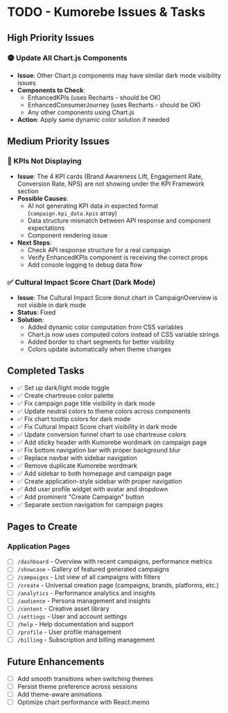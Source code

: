 # TODO - Kumorebe Issues & Tasks

## High Priority Issues

### 🟡 Update All Chart.js Components
- **Issue**: Other Chart.js components may have similar dark mode visibility issues
- **Components to Check**:
  - EnhancedKPIs (uses Recharts - should be OK)
  - EnhancedConsumerJourney (uses Recharts - should be OK)
  - Any other components using Chart.js
- **Action**: Apply same dynamic color solution if needed

## Medium Priority Issues

### 🔴 KPIs Not Displaying
- **Issue**: The 4 KPI cards (Brand Awareness Lift, Engagement Rate, Conversion Rate, NPS) are not showing under the KPI Framework section
- **Possible Causes**:
  - AI not generating KPI data in expected format (`campaign.kpi_data.kpis` array)
  - Data structure mismatch between API response and component expectations
  - Component rendering issue
- **Next Steps**:
  - Check API response structure for a real campaign
  - Verify EnhancedKPIs component is receiving the correct props
  - Add console logging to debug data flow

### ✅ Cultural Impact Score Chart (Dark Mode)
- **Issue**: The Cultural Impact Score donut chart in CampaignOverview is not visible in dark mode
- **Status**: Fixed
- **Solution**: 
  - Added dynamic color computation from CSS variables
  - Chart.js now uses computed colors instead of CSS variable strings
  - Added border to chart segments for better visibility
  - Colors update automatically when theme changes

## Completed Tasks
- ✅ Set up dark/light mode toggle
- ✅ Create chartreuse color palette
- ✅ Fix campaign page title visibility in dark mode
- ✅ Update neutral colors to theme colors across components
- ✅ Fix chart tooltip colors for dark mode
- ✅ Fix Cultural Impact Score chart visibility in dark mode
- ✅ Update conversion funnel chart to use chartreuse colors
- ✅ Add sticky header with Kumorebe wordmark on campaign page
- ✅ Fix bottom navigation bar with proper background blur
- ✅ Replace navbar with sidebar navigation
- ✅ Remove duplicate Kumorebe wordmark
- ✅ Add sidebar to both homepage and campaign page
- ✅ Create application-style sidebar with proper navigation
- ✅ Add user profile widget with avatar and dropdown
- ✅ Add prominent "Create Campaign" button
- ✅ Separate section navigation for campaign pages

## Pages to Create

### Application Pages
- [ ] `/dashboard` - Overview with recent campaigns, performance metrics
- [ ] `/showcase` - Gallery of featured generated campaigns
- [ ] `/campaigns` - List view of all campaigns with filters
- [ ] `/create` - Universal creation page (campaigns, brands, platforms, etc.)
- [ ] `/analytics` - Performance analytics and insights
- [ ] `/audience` - Persona management and insights
- [ ] `/content` - Creative asset library
- [ ] `/settings` - User and account settings
- [ ] `/help` - Help documentation and support
- [ ] `/profile` - User profile management
- [ ] `/billing` - Subscription and billing management

## Future Enhancements
- [ ] Add smooth transitions when switching themes
- [ ] Persist theme preference across sessions
- [ ] Add theme-aware animations
- [ ] Optimize chart performance with React.memo